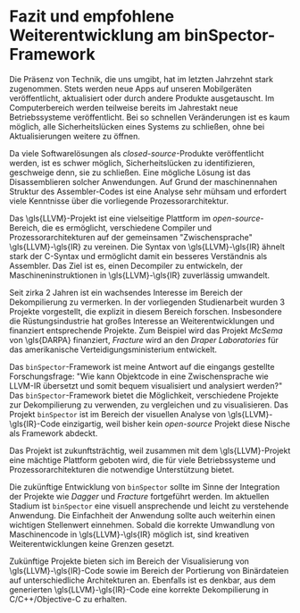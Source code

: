 
# Fazit und empfohlene Weiterentwicklung am binSpector-Framework

Die Präsenz von Technik, die uns umgibt, hat im letzten Jahrzehnt stark zugenommen. Stets werden neue Apps auf unseren Mobilgeräten veröffentlicht, aktualisiert oder durch andere Produkte ausgetauscht. Im Computerbereich werden teilweise bereits im Jahrestakt neue Betriebssysteme veröffentlicht. Bei so schnellen Veränderungen ist es kaum möglich, alle Sicherheitslücken eines Systems zu schließen, ohne bei Aktualisierungen weitere zu öffnen.

Da viele Softwarelösungen als *closed-source*-Produkte veröffentlicht werden, ist es schwer möglich, Sicherheitslücken zu identifizieren, geschweige denn, sie zu schließen. Eine mögliche Lösung ist das Disassemblieren solcher Anwendungen. Auf Grund der maschinennahen Struktur des Assembler-Codes ist eine Analyse sehr mühsam und erfordert viele Kenntnisse über die vorliegende Prozessorarchitektur.

Das \gls{LLVM}-Projekt ist eine vielseitige Plattform im *open-source*-Bereich, die es ermöglicht, verschiedene Compiler und Prozessorarchitekturen auf der gemeinsamen "Zwischensprache" \gls{LLVM}-\gls{IR} zu vereinen. Die Syntax von \gls{LLVM}-\gls{IR} ähnelt stark der C-Syntax und ermöglicht damit ein besseres Verständnis als Assembler. Das Ziel ist es, einen Decompiler zu entwickeln, der Maschineninstruktionen in \gls{LLVM}-\gls{IR} zuverlässig umwandelt.

Seit zirka 2 Jahren ist ein wachsendes Interesse im Bereich der Dekompilierung zu vermerken. In der vorliegenden Studienarbeit wurden 3 Projekte vorgestellt, die explizit in diesem Bereich forschen. Insbesondere die Rüstungsindustrie hat großes Interesse an Weiterentwicklungen und finanziert entsprechende Projekte. Zum Beispiel wird das Projekt *McSema* von \gls{DARPA} finanziert, *Fracture* wird an den *Draper Laboratories* für das amerikanische Verteidigungsministerium entwickelt.

Das `binSpector`-Framework ist meine Antwort auf die eingangs gestellte Forschungsfrage: "Wie kann Objektcode in eine Zwischensprache wie LLVM-IR übersetzt und somit bequem visualisiert und analysiert werden?" Das `binSpector`-Framework bietet die Möglichkeit, verschiedene Projekte zur Dekompilierung zu verwenden, zu vergleichen und zu visualisieren. Das Projekt `binSpector` ist im Bereich der visuellen Analyse von \gls{LLVM}-\gls{IR}-Code einzigartig, weil bisher kein *open-source* Projekt diese Nische als Framework abdeckt.

Das Projekt ist zukunftsträchtig, weil zusammen mit dem \gls{LLVM}-Projekt eine mächtige Plattform geboten wird, die für viele Betriebssysteme und Prozessorarchitekturen die notwendige Unterstützung bietet.

Die zukünftige Entwicklung von `binSpector` sollte im Sinne der Integration der Projekte wie *Dagger* und *Fracture* fortgeführt werden. Im aktuellen Stadium ist `binSpector` eine visuell ansprechende und leicht zu verstehende Anwendung. Die Einfachheit der Anwendung sollte auch weiterhin einen wichtigen Stellenwert einnehmen. Sobald die korrekte Umwandlung von Maschinencode in \gls{LLVM}-\gls{IR} möglich ist, sind kreativen Weiterentwicklungen keine Grenzen gesetzt.

Zukünftige Projekte bieten sich im Bereich der Visualisierung von \gls{LLVM}-\gls{IR}-Code sowie im Bereich der Portierung von Binärdateien auf unterschiedliche Architekturen an. Ebenfalls ist es denkbar, aus dem generierten \gls{LLVM}-\gls{IR}-Code eine korrekte Dekompilierung in C/C++/Objective-C zu erhalten.